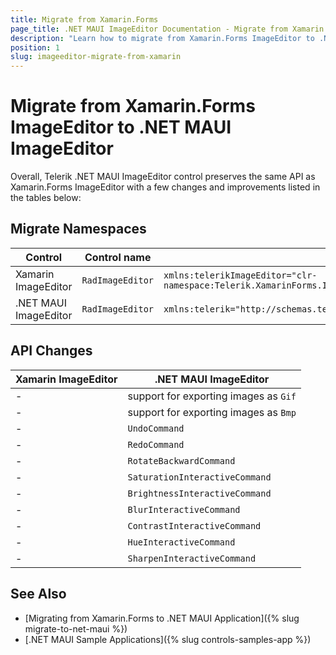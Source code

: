 ```yaml
---
title: Migrate from Xamarin.Forms
page_title: .NET MAUI ImageEditor Documentation - Migrate from Xamarin
description: "Learn how to migrate from Xamarin.Forms ImageEditor to .NET MAUI ImageEditor control."
position: 1
slug: imageeditor-migrate-from-xamarin
---
```


# Migrate from Xamarin.Forms ImageEditor to .NET MAUI ImageEditor

Overall, Telerik .NET MAUI ImageEditor control preserves the same API as Xamarin.Forms ImageEditor with a few changes and improvements listed in the tables below:

## Migrate Namespaces

| Control | Control name | XAML Namespcace | C# Namespace|
| --------------- | --------------- | --------------- | --------------- |
| Xamarin ImageEditor | `RadImageEditor` | `xmlns:telerikImageEditor="clr-namespace:Telerik.XamarinForms.ImageEditor;assembly=Telerik.XamarinForms.ImageEditor"` | `using Telerik.XamarinForms.ImageEditor;` | 
| .NET MAUI ImageEditor | `RadImageEditor` | `xmlns:telerik="http://schemas.telerik.com/2022/xaml/maui"` | `using Telerik.Maui.Controls;` |


## API Changes

| Xamarin ImageEditor | .NET MAUI ImageEditor |
| ------------- | --------------- |
| - | support for exporting images as `Gif` |
| - | support for exporting images as `Bmp` |
| - | `UndoCommand` |
| - | `RedoCommand` |
| - | `RotateBackwardCommand` |
| - | `SaturationInteractiveCommand` |
| - | `BrightnessInteractiveCommand` |
| - | `BlurInteractiveCommand` |
| - | `ContrastInteractiveCommand` |
| - | `HueInteractiveCommand` |
| - | `SharpenInteractiveCommand` |

## See Also

* [Migrating from Xamarin.Forms to .NET MAUI Application]({% slug migrate-to-net-maui %})
* [.NET MAUI Sample Applications]({% slug controls-samples-app %})
